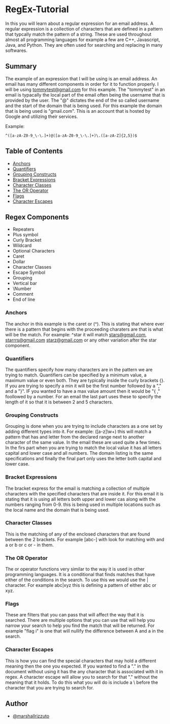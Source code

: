 # RegEx-Tutorial

In this you will learn about a regular expression for an email address. A regular expression is a collection of characters that are defined in a pattern that typcally match the pattern of a string. These are used throughout almost all programming languages for example a few are C++, Javascript, Java, and Python. They are often used for searching and replacing in many softwares.

## Summary

The example of an expression that I will be using is an email address. An email has many different components in order for it to function properly. I will be using tommytest@gmail.com for this example. The "tommytest" in an email is typacally the local part of the email often being the username that is provided by the user. The "@" dictates the end of the so called username and the start of the domain that is being used. For this example the domain that is being used is "gmail.com". This is an account that is hosted by Google and utilizing their services.

Example:

    ^([a-zA-Z0-9_\-\.]+)@([a-zA-Z0-9_\-\.]+)\.([a-zA-Z]{2,5})$

## Table of Contents

- [Anchors](#anchors)
- [Quantifiers](#quantifiers)
- [Grouping Constructs](#grouping-constructs)
- [Bracket Expressions](#bracket-expressions)
- [Character Classes](#character-classes)
- [The OR Operator](#the-or-operator)
- [Flags](#flags)
- [Character Escapes](#character-escapes)

## Regex Components

- Repeaters
- Plus symbol
- Curly Bracket
- Wildcard
- Optional Characters
- Caret
- Dollar
- Character Classes
- Escape Symbol
- Grouping
- Vertical bar
- \Number
- Comment
- End of line

### Anchors

The anchor in this example is the caret or (^). This is stating that where ever there is a pattern that begins with the proceeding charaters are that is what will be the match. For example: ^star it will match stars@gmail.com, starrrs@gmail.com starz@gmail.com or any other variation after the star component.

### Quantifiers

The quantifiers specify how many characters are in the pattern we are trying to match. Quantifiers can be specified by a minimum value, a maximum value or even both. They are typically inside the curly brackets {}. If you are trying to specify a min it will be the first number followed by a "," and a "}". IF you wanted to have a max value amount then it would be "{ ," foollowed by a number. For an email the last part uses these to specify the length of it so that it is between 2 and 5 characters.

### Grouping Constructs

Grouping is done when you are trying to include characters as a one set by adding different types into it. For example: ([a-z]\w+) this will match a pattern that has and letter from the declared range next to another character of the same value. In the email these are used quite a few times. In the firs part when you are trying to match the local value it has all letters capital and lower case and all numbers. The domain listing is the same specifications and finally the final part only uses the letter both capital and lower case.

### Bracket Expressions

The bracket express for the email is matching a collection of multiple characters with the specified characters that are inside it. For this email it is stating that it is using all letters both upper and lower cas along with the numbers ranging from 0-9. this is being used in multiple locations such as the local name and the domain that is being used.

### Character Classes

This is the matching of any of the enclosed characters that are found between the 2 brackets. For example [abc-] with look for matching with and a or b or c or - in them.

### The OR Operator

The or operator functions very similar to the way it is used in other programming languages. It is a conditional that finds matches that have either of the conditions in the search. To use this we would use the | character. For example abc|xyz this is defining a pattern of either abc or xyz.

### Flags

These are filters that you can pass that will affect the way that it is searched. There are multiple options that you can use that will help you narrow your search to help you find the match that will be returned. For example "flag i" is one that will nullify the difference between A and a in the search.

### Character Escapes

This is how you can find the special characters that may hold a different meaning then the one you expected. If you wanted to find a "." in the document without using it has the any character that is associated with it in regex. A character escape will allow you to search for that "." without the meaning that it holds. To do this what you will do is include a \ before the character that you are trying to search for.

## Author

- [@marshallrizzuto](https://github.com/Zoot83)
